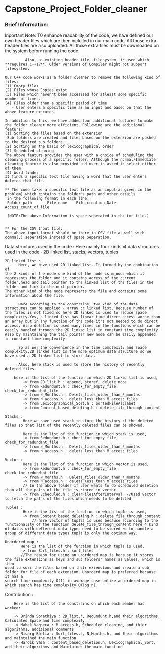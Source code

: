 # Capstone_Project_Folder_cleaner
### Brief Information:
Inportant Note: TO enhance readability of the code, we have defined our own header files which are then included in our main code. All those extra header files are also uploaded.
             All those extra files must be downloaded on the system before running the code.
             
             Also, an existing header file -filesystem- is used which **requires C++17**. Older versions of Compiler might not support filesystem.

    Our C++ code works as a folder cleaner to remove the following kind of files:
    (1) Empty files
    (2) Files whose Copies exist
    (3) Files which haven't been accesssed for atleast some specific number of times.
    (4) Files older than a specific period of time
       - User enters a specific time as an input and based on that the above feature executes.

    In addition to this, we have added four additional features to make the folder cleaner more efficient. Following are the additional featurs:
    (1) Sorting the files based on the extension
    -Sub folders are created and files based on the extension are pushed to the desired sub folders
    (2) Sorting on the basis of lexicographical order
    (3) Scheduled cleaning
    The above feature provides the user with a choice of scheduling the cleaning process of a specific folder. Although the normal/Immediate 
    cleaning feature is also provided and user is asked to select either of them
    (4) Word finder
    It finds a specific text file having a word that the user enters deletes that file.

    ** The code takes a specific text file as an input(as given in the problem) which contains the folder's path and other details
     in the following format in each line:
     Folder_path       File_name    File_creation_Date    Access_count_of_file

     (NOTE:The above Information is space seperated in the txt file.)


    ** For the CSV Input file:
    The above input format should be there in CSV file as well with comma(,) seperation instead of space Seperation.
                
Data structures used in the code :
    Here mainly four kinds of data structures used in the code - 2D linked list, stacks, vectors, tuples

    2D linked list :
          Here, we have used 2D linked list. It formed by the combination of 
    the 2 kinds of the node one kind of the node is m_node which it represents the folder and it contains adress of the current folder,head and tail pointer to the linked list of the files in the folder and link to the next pointer. 
    The other kind of the node represents the file and contains some information about the file.
          
          Here according to the constrains, two kind of the data structures can be applied - array or linked list. Because number of the files is not fixed so here 2D linked is used to reduce space complexity.Yes, a linked list has linear time direct access worse than an array but in any function of the code it's not needed to do direct access. Also deletion is used many times in the functions which can be easily handled through the 2D linked list in constant time complexity. Also by maintaining the tail pointer new node can be easily appended in constant time complexity.
          
          So as per the convenience in the time complexity and space complexity,2D linked list is the more optimum data structure so we have used a 2D linked list to store data.
          
          Also, here stack is used to store the history of recently deleted files.

        here is the list of the function in which 2D linked list is used,
            -> from 2D_list.h : append, storef, delete_node
            -> from Redundunt.h : check_for_empty_file, check_for_redundant_file
            -> from N_Months.h : Delete_files_older_than_N_months
            -> from M_access.h : delete_less_than_M_access_files
            -> from Lexicographical_Sort.h : SortedFileAlplabet
            -> from Content_based_deleting.h : delete_file_through_content

    Stacks :
            Here we have used stack to store the history of the deleted files so that list of the recently deleted files can be showed.

            Here is the list of the function in which stack is used,
            -> from Redundunt.h : check_for_empty_file, check_for_redundant_file
            -> from N_Months.h : Delete_files_older_than_N_months
            -> from M_access.h : delete_less_than_M_access_files

    Vector : 
            Here is the list of the function in which vector is used,
            -> from Redundunt.h : check_for_empty_file, check_for_redundant_file
            -> from N_Months.h : Delete_files_older_than_N_months
            -> from M_access.h : delete_less_than_M_access_files
            // In the above folder if user wants to do scheduled deletion than all the paths of the file is stored in vector
            -> from Scheduled.h : cleanFilesAfterInterval  //Used vector to fetch the paths of the files which needs to be deleted

    Tuples : 
            Here is the list of the function in which tuple is used,
            -> from Content_based_deleting.h : delete_file_through_content 
                // here vector of tuples is used because according to the functionality of the function delete_file_through_content here 4 kind of datas with defferent data types need to be stored so to handle a                       group of different data types tuple is only the optimum way.
                
    Unordered_map :
           Here is the list of the function in which tuple is used,
           -> from Sort_files.h : sort_files
           //The reason for using an unordered map is because it stores the file extensions as keys and sub folders' names as values, which is then 
    used to sort the files based on their extensions and create a sub folder for file of each extension. Unorderd map is preferred because it has a
    search time complexity O(1) in average case unlike an ordered map in which search has time complexity O(log n).
     
Contribution :

        Here is the list of the constrains on which each member has worked:

        -> Brinda Sorathiya : 2D_list.h, Redundunt.h,and their algorithms, Calculated Space and time complexity
        -> Mahek Vaghera : M_access.h, Scheduled cleaning, and thier algorithms, additional comments 
        -> Nisarg Bhatia : Sort_files.h, N_Months.h, and their algorithms and maintained the main function
        -> Hardik Vala : Content_based_deletion.h, Lexicographical_Sort, and their algorithms and Maintained the main function 
